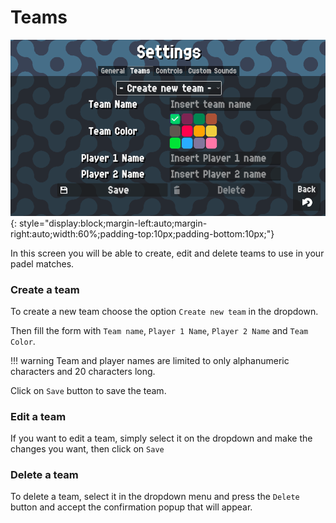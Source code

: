 # Teams

![Teams](../assets/teams.png "Teams"){: style="display:block;margin-left:auto;margin-right:auto;width:60%;padding-top:10px;padding-bottom:10px;"}

In this screen you will be able to create, edit and delete teams to use in your padel matches.

### Create a team
To create a new team choose the option `Create new team` in the dropdown.

Then fill the form with `Team name`, `Player 1 Name`, `Player 2 Name` and `Team Color`.

!!! warning
    Team and player names are limited to only alphanumeric characters and 20 characters long.

Click on `Save` button to save the team.

### Edit a team

If you want to edit a team, simply select it on the dropdown and make the changes you want, then click on `Save`

### Delete a team

To delete a team, select it in the dropdown menu and press the `Delete` button and accept the confirmation popup that will appear.
